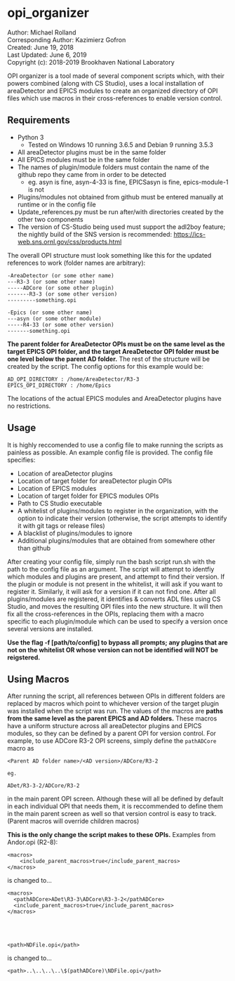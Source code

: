 # opi_organizer #

Author: Michael Rolland  
Corresponding Author: Kazimierz Gofron  
Created: June 19, 2018  
Last Updated: June 6, 2019   
Copyright (c): 2018-2019 Brookhaven National Laboratory  

OPI organizer is a tool made of several component scripts which, with their powers combined (along with CS Studio), uses a local installation of areaDetector and EPICS modules to create an organized directory of OPI files which use macros in their cross-references to enable version control.

## Requirements ##
- Python 3 
  - Tested on Windows 10 running 3.6.5 and Debian 9 running 3.5.3
- All areaDetector plugins must be in the same folder
- All EPICS modules must be in the same folder
- The names of plugin/module folders must contain the name of the github repo they came from in order to be detected
  - eg. asyn is fine, asyn-4-33 is fine, EPICSasyn is fine, epics-module-1 is not
- Plugins/modules not obtained from github must be entered manually at runtime or in the config file
- Update_references.py must be run after/with directories created by the other two components
- The version of CS-Studio being used must support the adl2boy feature; the nightly build of the SNS version is recommended: https://ics-web.sns.ornl.gov/css/products.html

The overall OPI structure must look something like this for the updated references to work (folder names are arbitrary):

```
-AreaDetector (or some other name)
---R3-3 (or some other name)
-----ADCore (or some other plugin)
-------R3-3 (or some other version)
---------something.opi
        
-Epics (or some other name)
---asyn (or some other module)
-----R4-33 (or some other version)
-------something.opi
```

**The parent folder for AreaDetector OPIs must be on the same level as the target EPICS OPI folder, and the target AreaDetector OPI folder must be one level below the parent AD folder.** The rest of the structure will be created by the script. The config options for this example would be:

```
AD_OPI_DIRECTORY : /home/AreaDetector/R3-3
EPICS_OPI_DIRECTORY : /home/Epics
```

The locations of the actual EPICS modules and AreaDetector plugins have no restrictions.

## Usage ##
It is highly reccomended to use a config file to make running the scripts as painless as possible. An example config file is provided.
The config file specifies:
- Location of areaDetector plugins
- Location of target folder for areaDetector plugin OPIs
- Location of EPICS modules
- Location of target folder for EPICS modules OPIs
- Path to CS Studio executable
- A whitelist of plugins/modules to register in the organization, with the option to indicate their version (otherwise, the script attempts to identify it with git tags or release files)
- A blacklist of plugins/modules to ignore
- Additional plugins/modules that are obtained from somewhere other than github

After creating your config file, simply run the bash script run.sh with the path to the config file as an argument. The script will attempt to identfiy which modules and plugins are present, and attempt to find their version. If the plugin or module is not present in the whitelist, it will ask if you want to register it. Similarly, it will ask for a version if it can not find one. After all plugins/modules are registered, it identifies & converts ADL files using CS Studio, and moves the resulting OPI files into the new structure. It will then fix all the cross-references in the OPIs, replacing them with a macro specific to each plugin/module which can be used to specify a version once several versions are installed. 

**Use the flag -f [path/to/config] to bypass all prompts; any plugins that are not on the whitelist OR whose version can not be identified will NOT be reigstered.**

## Using Macros ##
After running the script, all references between OPIs in different folders are replaced by macros which point to whichever version of the target plugin was installed when the script was run. The values of the macros are **paths from the same level as the parent EPICS and AD folders.** These macros have a uniform structure across all areaDetector plugins and EPICS modules, so they can be defined by a parent OPI for version control. For example, to use ADCore R3-2 OPI screens, simply define the ```pathADCore``` macro as 
```
<Parent AD folder name>/<AD version>/ADCore/R3-2

eg.

ADet/R3-3-2/ADCore/R3-2
```
in the main parent OPI screen. Although these will all be defined by default in each individual OPI that needs them, it is reccommended to define them in the main parent screen as well so that version control is easy to track. (Parent macros will override children macros)

**This is the only change the script makes to these OPIs.** Examples from Andor.opi (R2-8):
```
<macros>
    <include_parent_macros>true</include_parent_macros>
</macros>
```
is changed to...
```
<macros>
  <pathADCore>ADet\R3-3\ADCore\R3-3-2</pathADCore>
  <include_parent_macros>true</include_parent_macros>
</macros>
```

<br />
<br />

```
<path>NDFile.opi</path>
```
is changed to...
```
<path>..\..\..\..\$(pathADCore)\NDFile.opi</path>
```
